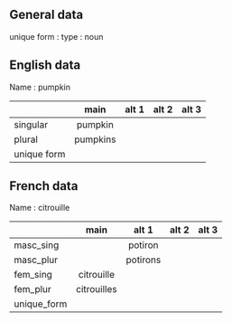 ## General data

unique form :
type : noun

## English data

Name : pumpkin

|             |   main   | alt 1 | alt 2 | alt 3 |
| :---------- | :------: | :---: | :---: | ----- |
| singular    | pumpkin  |       |       |       |
| plural      | pumpkins |       |       |       |
| unique form |          |       |       |       |

## French data

Name : citrouille

|             |    main     |  alt 1   | alt 2 | alt 3 |
| :---------- | :---------: | :------: | :---: | :---: |
| masc_sing   |             | potiron  |       |       |
| masc_plur   |             | potirons |       |       |
| fem_sing    | citrouille  |          |       |       |
| fem_plur    | citrouilles |          |       |       |
| unique_form |             |          |       |       |


